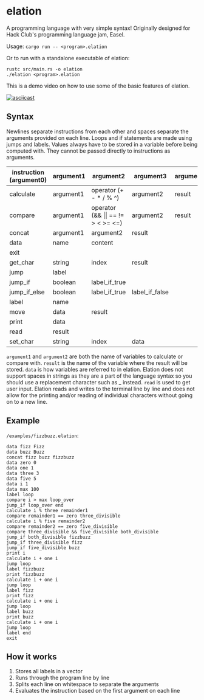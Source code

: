 # elation
A programming language with very simple syntax! Originally designed for Hack Club's programming language jam, Easel. 

Usage: `cargo run -- <program>.elation`

Or to run with a standalone executable of elation:
```
rustc src/main.rs -o elation
./elation <program>.elation
```

This is a demo video on how to use some of the basic features of elation.

[![asciicast](https://asciinema.org/a/4I19bktE7M5C7eKBUgNkdMC0t.svg)](https://asciinema.org/a/4I19bktE7M5C7eKBUgNkdMC0t)

## Syntax
Newlines separate instructions from each other and spaces separate the arguments provided on each line. Loops and if statements are made using jumps and labels. Values always have to be stored in a variable before being computed with. They cannot be passed directly to instructions as arguments.

| instruction (argument0) | argument1 | argument2                          | argument3      | argument4 |
|-------------------------|-----------|----------------------------------  |----------------|-----------|
| calculate               | argument1 | operator (+ - * / % ^)             | argument2      | result    |
| compare                 | argument1 | operator (&& \|\| == != > < >= <=) | argument2      | result    |
| concat                  | argument1 | argument2                          | result         |           |
| data                    | name      | content                            |                |           |
| exit                    |           |                                    |                |           |
| get_char                | string    | index                              | result         |           |
| jump                    | label     |                                    |                |           |
| jump_if                 | boolean   | label_if_true                      |                |           |
| jump_if_else            | boolean   | label_if_true                      | label_if_false |           |
| label                   | name      |                                    |                |           |
| move                    | data      | result                             |                |           |
| print                   | data      |                                    |                |           |
| read                    | result    |                                    |                |           |
| set_char                | string    | index                              | data           |           |

`argument1` and `argument2` are both the name of variables to calculate or compare with. `result` is the name of the variable where the result will be stored. `data` is how variables are referred to in elation. Elation does not support spaces in strings as they are a part of the language syntax so you should use a replacement character such as _ instead. `read` is used to get user input. Elation reads and writes to the terminal line by line and does not allow for the printing and/or reading of individual characters without going on to a new line.

## Example
`/examples/fizzbuzz.elation`:

```
data fizz Fizz
data buzz Buzz
concat fizz buzz fizzbuzz
data zero 0
data one 1
data three 3
data five 5
data i 1
data max 100
label loop
compare i > max loop_over
jump_if loop_over end
calculate i % three remainder1
compare remainder1 == zero three_divisible
calculate i % five remainder2
compare remainder2 == zero five_divisible
compare three_divisible && five_divisible both_divisible
jump_if both_divisible fizzbuzz
jump_if three_divisible fizz
jump_if five_divisible buzz
print i
calculate i + one i
jump loop
label fizzbuzz
print fizzbuzz
calculate i + one i
jump loop
label fizz
print fizz
calculate i + one i
jump loop
label buzz
print buzz
calculate i + one i
jump loop
label end
exit
```

## How it works

1. Stores all labels in a vector
2. Runs through the program line by line
3. Splits each line on whitespace to separate the arguments
4. Evaluates the instruction based on the first argument on each line

